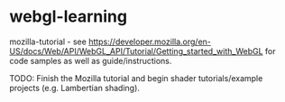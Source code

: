 # webgl-learning
mozilla-tutorial - see https://developer.mozilla.org/en-US/docs/Web/API/WebGL_API/Tutorial/Getting_started_with_WebGL for code samples as well as guide/instructions.

TODO: Finish the Mozilla tutorial and begin shader tutorials/example projects (e.g. Lambertian shading).